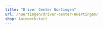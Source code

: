 ```yaml
---
title: "Driver Center Nürtingen"
url: /nuertingen/driver-center-nuertingen/
shop: Autowerkstatt
---
```

